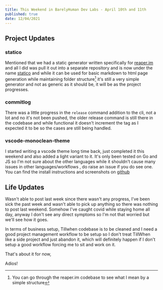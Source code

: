 ```yaml
---
title: This Weekend in BarelyHuman Dev Labs - April 10th and 11th
published: true
date: 12/04/2021
---
```


## Project Updates 

### statico 

Mentioned that we had a static generator written specifically for [reaper.im](https://reaper.im) and all I did was pull it out into a separate repository and is now under the name [statico](https://github.com/barelyhuman/statico) and while it can be used for basic markdown to html page generation while maintaining folder structure[^1] it's still a very simple generator and not as generic as it should be, it will be as the project progresses.

[^1]: You can go through the reaper.im codebase to see what I mean by a simple structure



### commitlog

There was a little progress in the `release` command addition to the cli, not a lot and no it's not been pushed, the older release command is still there in the codebase and while functional it doesn't increment the tag as I expected it to be so the cases are still being handled.



### vscode-monoclean-theme

I started writing a vscode theme long time back, just completed it this weekend and also added a light variant to it. It's only been tested on Go and JS so I'm not sure about the other languages while it shouldn't cause many issues in other languages/workflows , do raise an issue if you do see one. You can find the install instructions and screenshots on [github](https://github.com/barelyhuman/vscode-monoclean-theme)



## Life Updates

Wasn't able to post last week since there wasn't any progress, I've been sick the past week and wasn't able to pick up anything so there was nothing to post last weekend. Somehow I've caught covid while staying home all day, anyway I don't see any direct symptoms so I'm not that worried but we'll see how it goes. 



In terms of business setup, Tillwhen codebase is to be cleaned and I need a good project management workflow to be setup so I don't treat TillWhen like a side project and just abandon it, which will definitely happen if I don't setup a good workflow forcing me to sit and work on it.



That's about it for now, 

Adios!

